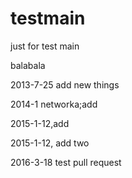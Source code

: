 testmain
========

just for test main

balabala


2013-7-25 add new things

2014-1 networka;add

2015-1-12,add

2015-1-12, add two

2016-3-18 test pull request
